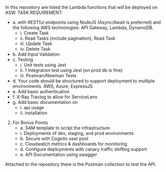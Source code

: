In this repository are listed the Lambda functions that will be deployed on ASW.
TASK REQUIREMENT:
- a. with RESTful endpoints using NodeJS (Async/Await is preferred) and the
  following AWS technologies: API Gateway, Lambda, DynamoDB.
    - i. Create Task
    - ii. Read Tasks (include pagination), Read Task
    - iii. Update Task
    - iv. Delete Task
- b. Add Input Validation
- c. Testing
    - i. Unit tests using Jest
    - ii. 1 Integration test using Jest (on prod db is fine)
    - iii. Postman/Newman Tests
- d. Your code should be structured to support deployment to multiple environments.
  AWS, Azure, ExpressJS
- e. Add basic authentication
- f. X-Ray Tracing to allow for ServiceLens
- g. Add basic documentation on
    - i. api usage
    - ii. installation
2. For Bonus Points
   - a. SAM template to script the infrastructure
   - i. Deployments of dev, staging, and prod environments
   - b. Secure with Cognito user pool
   - c. Cloudwatch metrics &amp; dashboards for monitoring
   - d. Configure deployments with canary traffic shifting support
   - e. API Documentation using swagger
    

Attached to the repository there is the Postman collection to test the API.